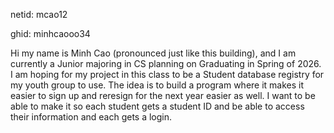 netid: mcao12

ghid: minhcaooo34

Hi my name is Minh Cao (pronounced just like this building), and I am currently a Junior majoring in CS planning on Graduating in Spring of 2026. I am hoping for my project in this class to be a Student database registry for my youth group to use. The idea is to build a program where it makes it easier to sign up and reresign for the next year easier as well. I want to be able to make it so each student gets a student ID and be able to access their information and each gets a login. 

